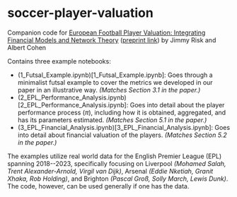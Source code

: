 # soccer-player-valuation

Companion code for [European Football Player Valuation: Integrating Financial Models and Network Theory](https://www.degruyter.com/document/doi/10.1515/jqas-2024-0006/html) ([preprint link](https://arxiv.org/pdf/2312.16179)) by Jimmy Risk and Albert Cohen

Contains three example notebooks:

* (1_Futsal_Example.ipynb)[1_Futsal_Example.ipynb]: Goes through a minimalist futsal example to cover the metrics we developed in our paper in an illustrative way.  *(Matches Section 3.1 in the paper.)*
* (2_EPL_Performance_Analysis.ipynb)[2_EPL_Performance_Analysis.ipynb]: Goes into detail about the player performance process ($\pi$), including how it is obtained, aggregated, and has its parameters estimated.  *(Matches Section 5.1 in the paper.)*
* (3_EPL_Financial_Analysis.ipynb)[3_EPL_Financial_Analysis.ipynb]: Goes into detail about financial valuation of the players.  *(Matches Section 5.2 in the paper.)*

The examples utilize real world data for the English Premier League (EPL) spanning 2018--2023, specifically focusing on Liverpool *(Mohamed Salah, Trent Alexander-Arnold, Virgil van Dijk)*, Arsenal *(Eddie Nketiah, Granit Xhaka, Rob Holding)*, and Brighton *(Pascal Groß, Solly March, Lewis Dunk)*.  The code, however, can be used generally if one has the data.
